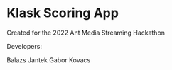 # Klask Scoring App

Created for the 2022 Ant Media Streaming Hackathon

Developers:

Balazs Jantek
Gabor Kovacs